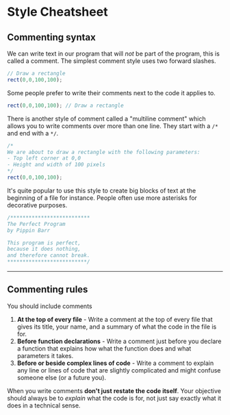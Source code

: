 # Style Cheatsheet

## Commenting syntax

We can write text in our program that will _not_ be part of the program, this is called a comment. The simplest comment style uses two forward slashes.

```javascript
// Draw a rectangle
rect(0,0,100,100);
```

Some people prefer to write their comments next to the code it applies to.

```javascript
rect(0,0,100,100); // Draw a rectangle
```

There is another style of comment called a "multiline comment" which allows you to write comments over more than one line. They start with a `/*` and end with a `*/`.

```javascript
/*
We are about to draw a rectangle with the following parameters:
- Top left corner at 0,0
- Height and width of 100 pixels
*/
rect(0,0,100,100);
```

It's quite popular to use this style to create big blocks of text at the beginning of a file for instance. People often use more asterisks for decorative purposes.

```javascript
/**************************
The Perfect Program
by Pippin Barr

This program is perfect,
because it does nothing,
and therefore cannot break.
**************************/
```

---

## Commenting rules

You should include comments

1. __At the top of every file__ - Write a comment at the top of every file that gives its title, your name, and a summary of what the code in the file is for.
1. __Before function declarations__ - Write a comment just before you declare a function that explains how what the function does and what parameters it takes.
1. __Before or beside complex lines of code__ - Write a comment to explain any line or lines of code that are slightly complicated and might confuse someone else (or a future you).

When you write comments __don't just restate the code itself__. Your objective should always be to _explain_ what the code is for, not just say exactly what it does in a technical sense.

